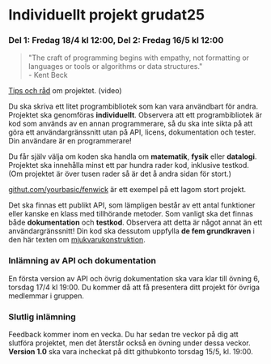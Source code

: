 # Individuellt projekt grudat25
### Del 1: Fredag 18/4 kl 12:00, Del 2: Fredag 16/5 kl 12:00

> "The craft of programming begins with empathy, not formatting or languages or tools or algorithms or data structures."<br> - Kent Beck

[Tips och råd](https://www.youtube.com/watch?v=dzo3TO_v0uk) om projektet. (video)

Du ska skriva ett litet programbibliotek som kan vara användbart för andra.
Projektet ska genomföras **individuellt**.
Observera att ett programbibliotek är kod som används av en annan programmerare, så du ska inte sikta på att göra ett användargränssnitt utan på API, licens, dokumentation och tester. Din användare är en programmerare!

Du får själv välja om koden ska handla om **matematik**, **fysik** eller **datalogi**.
Projektet ska innehålla minst ett par hundra rader kod, inklusive testkod.
(Om projektet är över tusen rader så är det å andra sidan för stort.)

[githut.com/yourbasic/fenwick](https://github.com/yourbasic/fenwick) är ett
exempel på ett lagom stort projekt.

Det ska finnas ett publikt API, som lämpligen består av ett antal funktioner
eller kanske en klass med tillhörande metoder. Som vanligt ska det finnas
både **dokumentation** och **testkod**. Observera att detta är något annat än ett användargränssnitt!
Din kod ska dessutom uppfylla **de fem grundkraven** i den här
texten om [mjukvarukonstruktion](http://yourbasic.org/algorithms/your-basic-api/).

### Inlämning av API och dokumentation

En första version av API och övrig dokumentation ska vara klar till övning 6,
torsdag 17/4 kl&nbsp;19:00. Du kommer då att få presentera ditt projekt för övriga medlemmar i gruppen.

### Slutlig inlämning

Feedback kommer inom en vecka. Du har sedan tre veckor på dig att slutföra projektet, men det återstår också en övning under dessa veckor.
**Version 1.0** ska vara incheckat på ditt githubkonto torsdag 15/5, kl.&nbsp;19:00.
